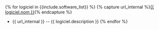 {% for logiciel in {{include.software_list}} %}
{% capture url_internal %}<a href="detail?name={{ logiciel.nom }}">{{ logiciel.nom }}</a>{% endcapture %}
- {{ url_internal }} -- {{ logiciel.description }}
{% endfor %}